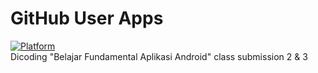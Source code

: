 # GitHub User Apps
[![Platform](https://img.shields.io/badge/lang-kotlin-blue)](https://kotlinlang.org/) </br>
Dicoding "Belajar Fundamental Aplikasi Android" class submission 2 & 3 
